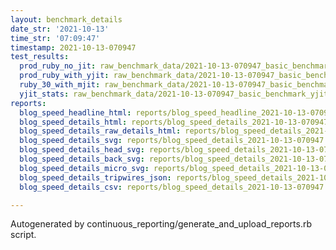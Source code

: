 ```yaml
---
layout: benchmark_details
date_str: '2021-10-13'
time_str: '07:09:47'
timestamp: 2021-10-13-070947
test_results:
  prod_ruby_no_jit: raw_benchmark_data/2021-10-13-070947_basic_benchmark_prod_ruby_no_jit.json
  prod_ruby_with_yjit: raw_benchmark_data/2021-10-13-070947_basic_benchmark_prod_ruby_with_yjit.json
  ruby_30_with_mjit: raw_benchmark_data/2021-10-13-070947_basic_benchmark_ruby_30_with_mjit.json
  yjit_stats: raw_benchmark_data/2021-10-13-070947_basic_benchmark_yjit_stats.json
reports:
  blog_speed_headline_html: reports/blog_speed_headline_2021-10-13-070947.html
  blog_speed_details_html: reports/blog_speed_details_2021-10-13-070947.html
  blog_speed_details_raw_details_html: reports/blog_speed_details_2021-10-13-070947.raw_details.html
  blog_speed_details_svg: reports/blog_speed_details_2021-10-13-070947.svg
  blog_speed_details_head_svg: reports/blog_speed_details_2021-10-13-070947.head.svg
  blog_speed_details_back_svg: reports/blog_speed_details_2021-10-13-070947.back.svg
  blog_speed_details_micro_svg: reports/blog_speed_details_2021-10-13-070947.micro.svg
  blog_speed_details_tripwires_json: reports/blog_speed_details_2021-10-13-070947.tripwires.json
  blog_speed_details_csv: reports/blog_speed_details_2021-10-13-070947.csv

---
```

Autogenerated by continuous_reporting/generate_and_upload_reports.rb script.
